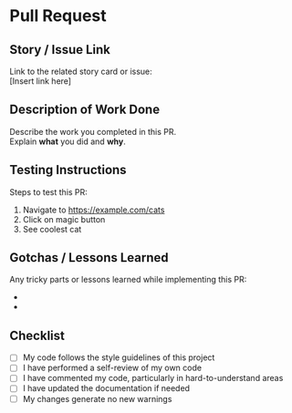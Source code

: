 # Pull Request

## Story / Issue Link
Link to the related story card or issue:  
[Insert link here]

## Description of Work Done
Describe the work you completed in this PR.  
Explain **what** you did and **why**.

## Testing Instructions
Steps to test this PR:

1.  Navigate to https://example.com/cats
2.  Click on magic button
3.  See coolest cat

## Gotchas / Lessons Learned
Any tricky parts or lessons learned while implementing this PR:

-  
-  

## Checklist
- [ ] My code follows the style guidelines of this project
- [ ] I have performed a self-review of my own code
- [ ] I have commented my code, particularly in hard-to-understand areas
- [ ] I have updated the documentation if needed
- [ ] My changes generate no new warnings
